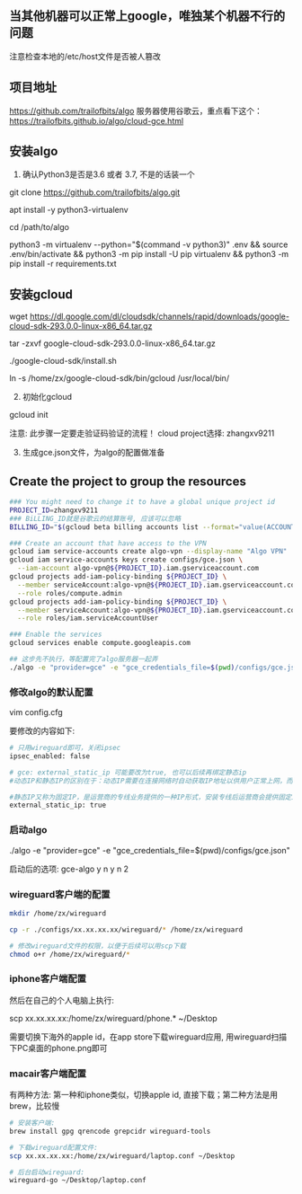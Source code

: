 
## 当其他机器可以正常上google，唯独某个机器不行的问题
注意检查本地的/etc/host文件是否被人篡改

## 项目地址
https://github.com/trailofbits/algo
服务器使用谷歌云，重点看下这个：https://trailofbits.github.io/algo/cloud-gce.html

## 安装algo

1. 确认Python3是否是3.6 或者 3.7, 不是的话装一个

git clone https://github.com/trailofbits/algo.git

apt install -y python3-virtualenv

cd /path/to/algo

python3 -m virtualenv --python="$(command -v python3)" .env &&
  source .env/bin/activate &&
  python3 -m pip install -U pip virtualenv &&
  python3 -m pip install -r requirements.txt



## 安装gcloud

wget https://dl.google.com/dl/cloudsdk/channels/rapid/downloads/google-cloud-sdk-293.0.0-linux-x86_64.tar.gz

tar -zxvf google-cloud-sdk-293.0.0-linux-x86_64.tar.gz
 
./google-cloud-sdk/install.sh

ln -s /home/zx/google-cloud-sdk/bin/gcloud /usr/local/bin/

2. 初始化gcloud

gcloud init

注意: 此步骤一定要走验证码验证的流程！
cloud project选择: zhangxv9211

3. 生成gce.json文件，为algo的配置做准备

## Create the project to group the resources
```bash
### You might need to change it to have a global unique project id
PROJECT_ID=zhangxv9211
### BiLLING_ID就是谷歌云的结算账号, 应该可以忽略
BILLING_ID="$(gcloud beta billing accounts list --format="value(ACCOUNT_ID)")"

### Create an account that have access to the VPN
gcloud iam service-accounts create algo-vpn --display-name "Algo VPN"
gcloud iam service-accounts keys create configs/gce.json \
  --iam-account algo-vpn@${PROJECT_ID}.iam.gserviceaccount.com
gcloud projects add-iam-policy-binding ${PROJECT_ID} \
  --member serviceAccount:algo-vpn@${PROJECT_ID}.iam.gserviceaccount.com \
  --role roles/compute.admin
gcloud projects add-iam-policy-binding ${PROJECT_ID} \
  --member serviceAccount:algo-vpn@${PROJECT_ID}.iam.gserviceaccount.com \
  --role roles/iam.serviceAccountUser

### Enable the services
gcloud services enable compute.googleapis.com

## 这步先不执行，等配置完了algo服务器一起弄
./algo -e "provider=gce" -e "gce_credentials_file=$(pwd)/configs/gce.json"

```
### 修改algo的默认配置
vim config.cfg

要修改的内容如下:
```bash
# 只用wireguard即可，关闭ipsec
ipsec_enabled: false

# gce: external_static_ip 可能要改为true, 也可以后续再绑定静态ip
#动态IP和静态IP的区别在于：动态IP需要在连接网络时自动获取IP地址以供用户正常上网，而静态IP是ISP在装机时分配给用户的IP地址，可以直接连接上网，不需要获取IP地址。

#静态IP又称为固定IP，是运营商的专线业务提供的一种IP形式，安装专线后运营商会提供固定IP及对应的子网掩码、网关，然后我们将固定IP的信息配置在本地连接里，这样我们电脑开机时就会少了获取IP的过程。其实固定IP大多数是用来做网站、运行各种服务的服务器
external_static_ip: true 
```

### 启动algo

./algo -e "provider=gce" -e "gce_credentials_file=$(pwd)/configs/gce.json"

启动后的选项: gce-algo y n y n 2

### wireguard客户端的配置
```bash
mkdir /home/zx/wireguard

cp -r ./configs/xx.xx.xx.xx/wireguard/* /home/zx/wireguard

# 修改wireguard文件的权限，以便于后续可以用scp下载
chmod o+r /home/zx/wireguard/*
```
### iphone客户端配置

然后在自己的个人电脑上执行:

scp xx.xx.xx.xx:/home/zx/wireguard/phone.* ~/Desktop

需要切换下海外的apple id，在app store下载wireguard应用, 用wireguard扫描下PC桌面的phone.png即可

### macair客户端配置
有两种方法: 第一种和iphone类似，切换apple id, 直接下载；第二种方法是用brew，比较慢
```bash
# 安装客户端: 
brew install gpg qrencode grepcidr wireguard-tools

# 下载wireguard配置文件: 
scp xx.xx.xx.xx:/home/zx/wireguard/laptop.conf ~/Desktop

# 后台启动wireguard: 
wireguard-go ~/Desktop/laptop.conf
```
